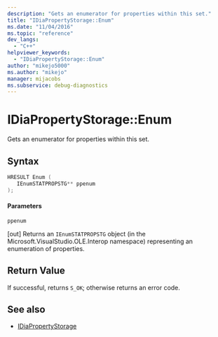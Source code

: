 ```yaml
---
description: "Gets an enumerator for properties within this set."
title: "IDiaPropertyStorage::Enum"
ms.date: "11/04/2016"
ms.topic: "reference"
dev_langs:
  - "C++"
helpviewer_keywords:
  - "IDiaPropertyStorage::Enum"
author: "mikejo5000"
ms.author: "mikejo"
manager: mijacobs
ms.subservice: debug-diagnostics
---
```

# IDiaPropertyStorage::Enum

Gets an enumerator for properties within this set.

## Syntax

```C++
HRESULT Enum ( 
   IEnumSTATPROPSTG** ppenum
);
```

#### Parameters
 `ppenum`

[out] Returns an `IEnumSTATPROPSTG` object (in the Microsoft.VisualStudio.OLE.Interop namespace) representing an enumeration of properties.

## Return Value
 If successful, returns `S_OK`; otherwise returns an error code.

## See also
- [IDiaPropertyStorage](../../debugger/debug-interface-access/idiapropertystorage.md)
